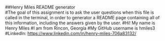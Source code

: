 ##Henry Miles README generator <br />
#The goal of this assignment is to ask the user questions when this file is called in the terminal, in order to generator a README page containing all of this information, including the answers given by the user.
#Hi! My name is Henry Miles
#I am from Rincon, Georgia
#My GitHub username is hmiles3
#LinkedIn: https://www.linkedin.com/in/henry-miles-706a83132/

